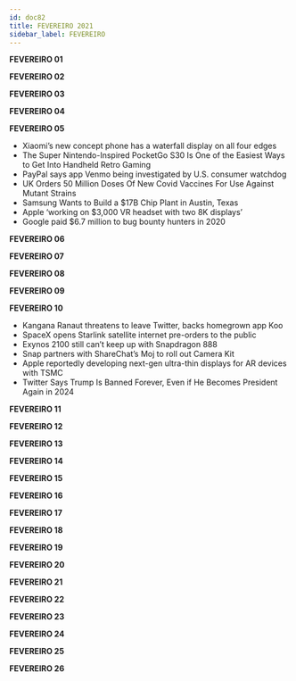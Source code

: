 ```yaml
---
id: doc82
title: FEVEREIRO 2021
sidebar_label: FEVEREIRO
---
```


**FEVEREIRO 01**

**FEVEREIRO 02**

**FEVEREIRO 03**

**FEVEREIRO 04**

**FEVEREIRO 05**

- Xiaomi’s new concept phone has a waterfall display on all four edges
- The Super Nintendo-Inspired PocketGo S30 Is One of the Easiest Ways to Get Into Handheld Retro Gaming
- PayPal says app Venmo being investigated by U.S. consumer watchdog
- UK Orders 50 Million Doses Of New Covid Vaccines For Use Against Mutant Strains
- Samsung Wants to Build a $17B Chip Plant in Austin, Texas
- Apple ‘working on $3,000 VR headset with two 8K displays’
- Google paid $6.7 million to bug bounty hunters in 2020

**FEVEREIRO 06**

**FEVEREIRO 07**

**FEVEREIRO 08**

**FEVEREIRO 09**

**FEVEREIRO 10**

- Kangana Ranaut threatens to leave Twitter, backs homegrown app Koo
- SpaceX opens Starlink satellite internet pre-orders to the public
- Exynos 2100 still can’t keep up with Snapdragon 888
- Snap partners with ShareChat’s Moj to roll out Camera Kit
- Apple reportedly developing next-gen ultra-thin displays for AR devices with TSMC
- Twitter Says Trump Is Banned Forever, Even if He Becomes President Again in 2024

**FEVEREIRO 11**

**FEVEREIRO 12**

**FEVEREIRO 13**

**FEVEREIRO 14**

**FEVEREIRO 15**

**FEVEREIRO 16**

**FEVEREIRO 17**

**FEVEREIRO 18**

**FEVEREIRO 19**

**FEVEREIRO 20**

**FEVEREIRO 21**

**FEVEREIRO 22**

**FEVEREIRO 23**

**FEVEREIRO 24**

**FEVEREIRO 25**

**FEVEREIRO 26**
